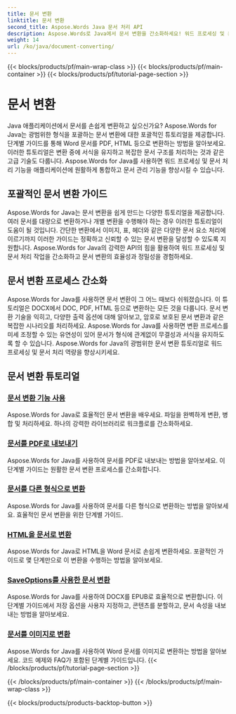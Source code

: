 ```yaml
---
title: 문서 변환
linktitle: 문서 변환
second_title: Aspose.Words Java 문서 처리 API
description: Aspose.Words로 Java에서 문서 변환을 간소화하세요! 워드 프로세싱 및 문서 처리를 위한 포괄적인 가이드를 알아보세요
weight: 14
url: /ko/java/document-converting/
---
```


{{< blocks/products/pf/main-wrap-class >}}
{{< blocks/products/pf/main-container >}}
{{< blocks/products/pf/tutorial-page-section >}}

# 문서 변환


Java 애플리케이션에서 문서를 손쉽게 변환하고 싶으신가요? Aspose.Words for Java는 광범위한 형식을 포괄하는 문서 변환에 대한 포괄적인 튜토리얼을 제공합니다. 단계별 가이드를 통해 Word 문서를 PDF, HTML 등으로 변환하는 방법을 알아보세요. 이러한 튜토리얼은 변환 중에 서식을 유지하고 복잡한 문서 구조를 처리하는 것과 같은 고급 기술도 다룹니다. Aspose.Words for Java를 사용하면 워드 프로세싱 및 문서 처리 기능을 애플리케이션에 원활하게 통합하고 문서 관리 기능을 향상시킬 수 있습니다.

## 포괄적인 문서 변환 가이드

Aspose.Words for Java는 문서 변환을 쉽게 만드는 다양한 튜토리얼을 제공합니다. 여러 문서를 대량으로 변환하거나 개별 변환을 수행해야 하는 경우 이러한 튜토리얼이 도움이 될 것입니다. 간단한 변환에서 이미지, 표, 헤더와 같은 다양한 문서 요소 처리에 이르기까지 이러한 가이드는 정확하고 신뢰할 수 있는 문서 변환을 달성할 수 있도록 지원합니다. Aspose.Words for Java의 강력한 API의 힘을 활용하여 워드 프로세싱 및 문서 처리 작업을 간소화하고 문서 변환의 효율성과 정밀성을 경험하세요.

## 문서 변환 프로세스 간소화

Aspose.Words for Java를 사용하면 문서 변환이 그 어느 때보다 쉬워졌습니다. 이 튜토리얼은 DOCX에서 DOC, PDF, HTML 등으로 변환하는 모든 것을 다룹니다. 문서 변환 기술을 익히고, 다양한 출력 옵션에 대해 알아보고, 암호로 보호된 문서 변환과 같은 복잡한 시나리오를 처리하세요. Aspose.Words for Java를 사용하면 변환 프로세스를 미세 조정할 수 있는 유연성이 있어 문서가 형식에 관계없이 무결성과 서식을 유지하도록 할 수 있습니다. Aspose.Words for Java의 광범위한 문서 변환 튜토리얼로 워드 프로세싱 및 문서 처리 역량을 향상시키세요.

## 문서 변환 튜토리얼

### [문서 변환 기능 사용](./using-document-converting/)
Aspose.Words for Java로 효율적인 문서 변환을 배우세요. 파일을 완벽하게 변환, 병합 및 처리하세요. 하나의 강력한 라이브러리로 워크플로를 간소화하세요.
### [문서를 PDF로 내보내기](./exporting-documents-to-pdf/)
Aspose.Words for Java를 사용하여 문서를 PDF로 내보내는 방법을 알아보세요. 이 단계별 가이드는 원활한 문서 변환 프로세스를 간소화합니다.
### [문서를 다른 형식으로 변환](./converting-documents-different-formats/)
Aspose.Words for Java를 사용하여 문서를 다른 형식으로 변환하는 방법을 알아보세요. 효율적인 문서 변환을 위한 단계별 가이드.
### [HTML을 문서로 변환](./converting-html-documents/)
Aspose.Words for Java로 HTML을 Word 문서로 손쉽게 변환하세요. 포괄적인 가이드로 몇 단계만으로 이 변환을 수행하는 방법을 알아보세요.
### [SaveOptions를 사용한 문서 변환](./document-conversion-saveoptions/)
Aspose.Words for Java를 사용하여 DOCX를 EPUB로 효율적으로 변환합니다. 이 단계별 가이드에서 저장 옵션을 사용자 지정하고, 콘텐츠를 분할하고, 문서 속성을 내보내는 방법을 알아보세요.
### [문서를 이미지로 변환](./converting-documents-images/)
Aspose.Words for Java를 사용하여 Word 문서를 이미지로 변환하는 방법을 알아보세요. 코드 예제와 FAQ가 포함된 단계별 가이드입니다.
{{< /blocks/products/pf/tutorial-page-section >}}

{{< /blocks/products/pf/main-container >}}
{{< /blocks/products/pf/main-wrap-class >}}

{{< blocks/products/products-backtop-button >}}
